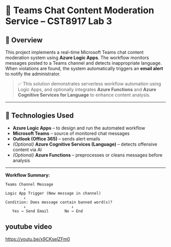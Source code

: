 # 📩 Teams Chat Content Moderation Service – CST8917 Lab 3

## 🧠 Overview
This project implements a real-time Microsoft Teams chat content moderation system using **Azure Logic Apps**. The workflow monitors messages posted to a Teams channel and detects inappropriate language. When violations are found, the system automatically triggers an **email alert** to notify the administrator.

> ✅ This solution demonstrates serverless workflow automation using Logic Apps, and optionally integrates **Azure Functions** and **Azure Cognitive Services for Language** to enhance content analysis.

---

## 🔧 Technologies Used
- **Azure Logic Apps** – to design and run the automated workflow
- **Microsoft Teams** – source of monitored chat messages
- **Outlook (Office 365)** – sends alert emails
- *(Optional)* **Azure Cognitive Services (Language)** – detects offensive content via AI
- *(Optional)* **Azure Functions** – preprocesses or cleans messages before analysis

---

**Workflow Summary:**

```text
Teams Channel Message
        ↓
Logic App Trigger (New message in channel)
        ↓
Condition: Does message contain banned word(s)?
        ↓                    ↓
   Yes → Send Email       No → End

```
## youtube video
https://youtu.be/x9CKselZFm0
